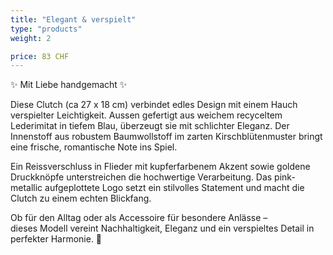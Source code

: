 ```yaml
---
title: "Elegant & verspielt"
type: "products"
weight: 2

price: 83 CHF
---
```


✨ Mit Liebe handgemacht ✨

Diese Clutch (ca 27 x 18 cm) verbindet edles Design mit einem Hauch verspielter Leichtigkeit. Aussen gefertigt aus weichem recyceltem Lederimitat in tiefem Blau, überzeugt sie mit schlichter Eleganz. Der Innenstoff aus robustem Baumwollstoff im zarten Kirschblütenmuster bringt eine frische, romantische Note ins Spiel.

Ein Reissverschluss in Flieder mit kupferfarbenem Akzent sowie goldene Druckknöpfe unterstreichen die hochwertige Verarbeitung. Das pink-metallic aufgeplottete Logo setzt ein stilvolles Statement und macht die Clutch zu einem echten Blickfang.

Ob für den Alltag oder als Accessoire für besondere Anlässe –  
dieses Modell vereint Nachhaltigkeit, Eleganz und ein verspieltes Detail in perfekter Harmonie. 🌸
